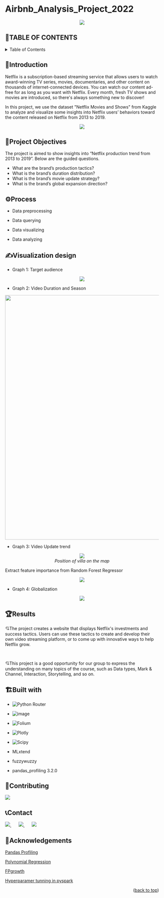 # Airbnb_Analysis_Project_2022
<p align="center">
  <img src="https://user-images.githubusercontent.com/89919775/224475189-264d6f27-b359-485f-a338-2fa5d29ca463.png" />
</p>

<a name="readme-top"></a>


## 📔TABLE OF CONTENTS 
<details>
  <summary>Table of Contents</summary>
  <ol>
    <li><a href="#introduction">Introduction</a></li>
    <li><a href="#project-objectives">Project Objectives</a></li>
    <li><a href="#process">Process</a></li>
    <li><a href="#special-implementation">Special Implementation</a></li>
    <li><a href="#results">Results</a></li>
    <li><a href="#built-with">Built With</a></li>    
    <li><a href="#contributor">Contributor</a></li>
    <li><a href="#contact">Contact</a></li>
    <li><a href="#acknowledgements">Acknowledgments</a></li>
  </ol>
</details>


## 🏨Introduction

Netflix is a subscription-based streaming service that allows users to watch award-winning TV series, movies, documentaries, and other content on thousands of internet-connected devices. You can watch our content ad-free for as long as you want with Netflix. Every month, fresh TV shows and movies are introduced, so there's always something new to discover!

In this project, we use the dataset "Netflix Movies and Shows" from Kaggle to analyze and visualize some insights into Netflix users’ behaviors toward the content released on Netflix from 2013 to 2019. 

<p align="center">
  <img src="https://user-images.githubusercontent.com/89919775/224475529-58731561-7468-44bb-a1ee-e38dbaa66f2b.png" />
</p>


## 🎯Project Objectives

The project is aimed to show insights into “Netflix production trend from 2013 to 2019”. Below are the guided questions.
- What are the brand’s production tactics?
- What is the brand’s duration distribution?
- What is the brand’s movie update strategy?
- What is the brand’s global expansion direction?


## ⚙Process

-	Data preprocessing

-	Data querying

-	Data visualizing

-	Data analyzing

## ✍️Visualization design

- Graph 1: Target audience

<p align="center">
  <img src="https://user-images.githubusercontent.com/89919775/224375725-9b97e15c-d860-4603-a22c-20830d91d6bf.png"><br/>
</p>

- Graph 2: Video Duration and Season


<p align="center">
  <img src="https://user-images.githubusercontent.com/89919775/224373306-638e4e68-a558-480c-9974-f76a2b045698.png" width=800 ><br/>
</p>

- Graph 3: Video Update trend 

<p align="center">
  <img src="https://user-images.githubusercontent.com/89919775/224379362-8e353dd1-3233-4edb-abab-4a64daeefb29.gif"><br/>
  <i>Position of villa on the map</i>
</p>

Extract feature importance from Random Forest Regressor

<p align="center">
  <img src="https://user-images.githubusercontent.com/89919775/224381761-91aae040-1654-4175-a0e9-b3d6334dabea.png" ><br/>
</p>

- Graph 4: Globalization
<p align="center">
  <img src="https://user-images.githubusercontent.com/89919775/224382170-de7f933f-0352-42e2-a887-b1f1403d1994.png" ><br/>
</p>

## 🏆Results

💘The project creates a website that displays Netflix's investments and success tactics. Users can use these tactics to create and develop their own video streaming platform, or to come up with innovative ways to help Netflix grow. 

<br>

💘This project is a good opportunity for our group to express the understanding on many topics of the course, such as Data types, Mark & Channel, Interaction, Storytelling, and so on.




## 🏗️Built with

- ![Python Router](https://img.shields.io/badge/Python-FFD43B?style=for-the-badge&logo=python&logoColor=blue)

- ![image](https://img.shields.io/badge/Apache_Spark-FFFFFF?style=for-the-badge&logo=apachespark&logoColor=#E35A16)

- ![Folium](https://a11ybadges.com/badge?logo=folium)

- ![Plotly](https://img.shields.io/badge/Plotly-239120?style=for-the-badge&logo=plotly&logoColor=white)

- ![Scipy](https://img.shields.io/badge/SciPy-654FF0?style=for-the-badge&logo=SciPy&logoColor=white)

<!-- See more badge: https://github.com/Ileriayo/markdown-badges
  https://github.com/alexandresanlim/Badges4-README.md-Profile/blob/master/README.md#-database--->

- MLxtend

- fuzzywuzzy

- pandas_profiling 3.2.0

## 👋Contributing

<a href="https://github.com/thijnhdawjng">
  <img src="https://contrib.rocks/image?repo=Louis3797/awesome-readme-template" />
</a>

## 📞Contact

<a href="https://www.facebook.com/profile.php?id=100013569134053">
  <img src="https://raw.githubusercontent.com/gauravghongde/social-icons/master/SVG/Color/Facebook.svg" />
</a>    
&nbsp; &nbsp; &nbsp;

<a href="https://www.linkedin.com/in/duy-tr%E1%BA%A7n-a6b8541b7/">
  <img src="https://github.com/gauravghongde/social-icons/blob/master/SVG/Color/LinkedIN.svg" />
</a>
&nbsp; &nbsp; &nbsp;

<a href="mailto:tranbaoduy654772@gmail.com">
  <img src="https://github.com/gauravghongde/social-icons/blob/master/SVG/Color/Gmail.svg" />
</a>



## 📖Acknowledgements
[Pandas Profiling](https://towardsdatascience.com/pandas-profiling-easy-exploratory-data-analysis-in-python-65d6d0e23650)

[Polynomial Regression](https://www.w3schools.com/python/python_ml_polynomial_regression.asp)

[FPgrowth](https://hands-on.cloud/implementation-of-fp-growth-algorithm-using-python/)

[Hyperparamer tunning in pyspark](https://spark.apache.org/docs/latest/ml-tuning.html)

<p align="right">(<a href="#readme-top">back to top</a>)</p>

